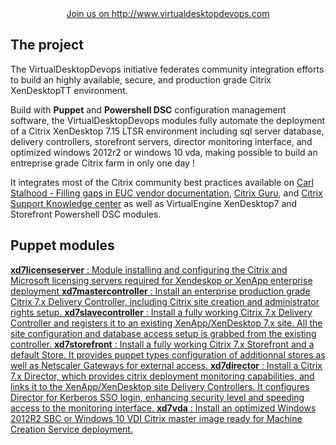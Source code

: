 
<div align="center"><a class="btn btn-primary" href="http://www.virtualdesktopdevops.com" role="button">Join us on http://www.virtualdesktopdevops.com</a></div>

## The project
The VirtualDesktopDevops initiative federates community integration efforts to build an highly available, secure, and production grade Citrix XenDesktopTT environment.

Build with **Puppet** and **Powershell DSC** configuration management software, the VirtualDesktopDevops modules fully automate the deployment of a Citrix XenDesktop 7.15 LTSR environment including sql server database, delivery controllers, storefront servers, director monitoring interface, and optimized windows 2012r2 or windows 10 vda, making possible to build an entreprise grade Citrix farm in only one day !

It integrates most of the Citrix community best practices available on [Carl Stalhood - Filling gaps in EUC vendor documentation](http://www.carlstalhood.com/), [Citrix Guru](http://www.citrixguru.com/), and [Citrix Support Knowledge center](https://support.citrix.com) as well as VirtualEngine XenDesktop7 and Storefront Powershell DSC modules.
<div align="center">
<script async src="//pagead2.googlesyndication.com/pagead/js/adsbygoogle.js"></script>
<ins class="adsbygoogle"
     style="display:block; text-align:center;"
     data-ad-layout="in-article"
     data-ad-format="fluid"
     data-ad-client="ca-pub-5008821634947841"
     data-ad-slot="2189286556"></ins>
<script>
     (adsbygoogle = window.adsbygoogle || []).push({});
</script>
</div>


## Puppet modules
<div class="list-group">
  <a href="https://virtualdesktopdevops.github.io/xd7licenseserver/" class="list-group-item list-group-item-action">
    <strong>xd7licenseserver</strong> : Module installing and configuring the Citrix and Microsoft licensing servers required for Xendeskop or XenApp enterprise deployment
  </a>
  <a href="https://virtualdesktopdevops.github.io/xd7mastercontroller/" class="list-group-item list-group-item-action">
    <strong>xd7mastercontroller</strong> : Install an enterprise production grade Citrix 7.x Delivery Controller, including Citrix site creation and administrator rights setup.
  </a>
  <a href="https://virtualdesktopdevops.github.io/xd7slavecontroller/" class="list-group-item list-group-item-action">
    <strong>xd7slavecontroller</strong> : Install a fully working Citrix 7.x Delivery Controller and registers it to an existing XenApp/XenDesktop 7.x site. All the site configuration and database access setup is grabbed from the existing controller.
  </a>
  <a href="https://virtualdesktopdevops.github.io/xd7storefront/" class="list-group-item list-group-item-action">
    <strong>xd7storefront</strong> : Install a fully working Citrix 7.x Storefront and a default Store. It provides puppet types configuration of additionnal stores as well as Netscaler Gateways for external access.
  </a>
  <a href="https://virtualdesktopdevops.github.io/xd7director/" class="list-group-item list-group-item-action">
    <strong>xd7director</strong> : Install a Citrix 7.x Director, which provides citrix deployment monitoring capabilities, and links it to the XenApp/XenDesktop site Delivery Controllers. It configures Director for Kerberos SSO login, enhancing security level and speeding access to the monitoring interface.
  </a>
  <a href="https://virtualdesktopdevops.github.io/xd7vda/" class="list-group-item list-group-item-action">
    <strong>xd7vda</strong> : Install an optimized Windows 2012R2 SBC or Windows 10 VDI Citrix master image ready for Machine Creation Service deployment.
  </a>
</div>
